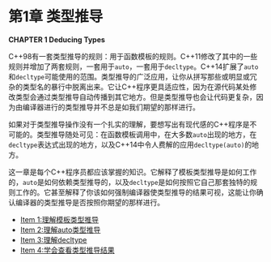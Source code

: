 # 第1章 类型推导

**CHAPTER 1 Deducing Types**

C++98有一套类型推导的规则：用于函数模板的规则。C++11修改了其中的一些规则并增加了两套规则，一套用于`auto`，一套用于`decltype`。C++14扩展了`auto`和`decltype`可能使用的范围。类型推导的广泛应用，让你从拼写那些或明显或冗杂的类型名的暴行中脱离出来。它让C++程序更具适应性，因为在源代码某处修改类型会通过类型推导自动传播到其它地方。但是类型推导也会让代码更复杂，因为由编译器进行的类型推导并不总是如我们期望的那样进行。

如果对于类型推导操作没有一个扎实的理解，要想写出有现代感的C++程序是不可能的。类型推导随处可见：在函数模板调用中，在大多数`auto`出现的地方，在`decltype`表达式出现的地方，以及C++14中令人费解的应用`decltype(auto)`的地方。

这一章是每个C++程序员都应该掌握的知识。它解释了模板类型推导是如何工作的，`auto`是如何依赖类型推导的，以及`decltype`是如何按照它自己那套独特的规则工作的。它甚至解释了你该如何强制编译器使类型推导的结果可视，这能让你确认编译器的类型推导是否按照你期望的那样进行。

- [Item 1:理解模板类型推导](./item1.md)
- [Item 2:理解auto类型推导](./item2.md)
- [Item 3:理解decltype](./item3.md)
- [Item 4:学会查看类型推导结果](./item4.md)